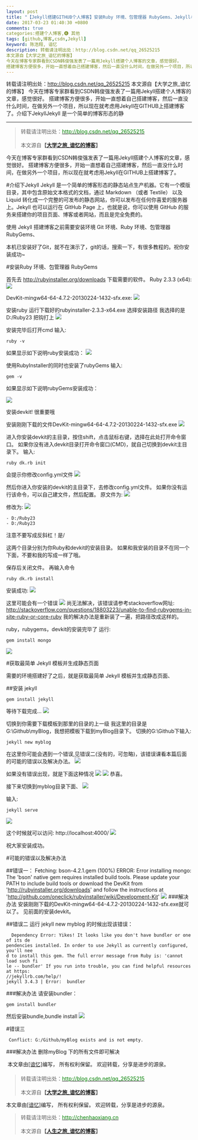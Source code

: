 ```yaml
---
layout: post
title: "【Jekyll搭建GITHUB个人博客】安装Ruby 环境、包管理器 RubyGems、Jekyll与错误解决"
date: 2017-03-23 01:40:30 +0800
comments: true
categories:搭建个人博客,❻ 其他
tags: [github,博客,csdn,Jekyll]
keyword: 陈浩翔, 谙忆
description: 转载请注明出处：http://blog.csdn.net/qq_26525215
本文源自【大学之旅_谙忆的博客】
今天在博客专家群看到CSDN韩俊强发表了一篇用Jekyll搭建个人博客的文章，感觉很好。 
搭建博客方便很多，开始一直想着自己搭建博客，然后一直没什么时间，在做另外一个项目，所以现在就考虑用Jekyll在GITHUB上搭建博客了。介绍下JekyllJekyll 是一个简单的博客形态的静 
---
```



转载请注明出处：http://blog.csdn.net/qq_26525215
本文源自【大学之旅_谙忆的博客】
今天在博客专家群看到CSDN韩俊强发表了一篇用Jekyll搭建个人博客的文章，感觉很好。 
搭建博客方便很多，开始一直想着自己搭建博客，然后一直没什么时间，在做另外一个项目，所以现在就考虑用Jekyll在GITHUB上搭建博客了。介绍下JekyllJekyll 是一个简单的博客形态的静
<!-- more -->
----------

<blockquote cite='陈浩翔'>
<p background-color='#D3D3D3'>转载请注明出处：<a href='http://blog.csdn.net/qq_26525215'><font color="green">http://blog.csdn.net/qq_26525215</font></a><br><br>
本文源自<strong>【<a href='http://blog.csdn.net/qq_26525215' target='_blank'>大学之旅_谙忆的博客</a>】</strong></p>
</blockquote>

今天在博客专家群看到CSDN韩俊强发表了一篇用Jekyll搭建个人博客的文章，感觉很好。
搭建博客方便很多，开始一直想着自己搭建博客，然后一直没什么时间，在做另外一个项目，所以现在就考虑用Jekyll在GITHUB上搭建博客了。

#介绍下Jekyll 
Jekyll 是一个简单的博客形态的静态站点生产机器。它有一个模版目录，其中包含原始文本格式的文档，通过 Markdown （或者 Textile） 以及 Liquid 转化成一个完整的可发布的静态网站，你可以发布在任何你喜爱的服务器上。Jekyll 也可以运行在 GitHub Page 上，也就是说，你可以使用 GitHub 的服务来搭建你的项目页面、博客或者网站，而且是完全免费的。

使用 Jekyll 搭建博客之前需要安装环境
Git 环境、Ruby 环境、包管理器 RubyGems、

本机已安装好了Git，就不在演示了，git的话，搜索一下，有很多教程的。祝你安装成功~

#安装Ruby 环境、包管理器 RubyGems

首先去 http://rubyinstaller.org/downloads
下载需要的软件。
Ruby 2.3.3 (x64):
![](http://img.blog.csdn.net/20170323121259505?watermark/2/text/aHR0cDovL2Jsb2cuY3Nkbi5uZXQvcXFfMjY1MjUyMTU=/font/5a6L5L2T/fontsize/400/fill/I0JBQkFCMA==/dissolve/70/gravity/SouthEast)

DevKit-mingw64-64-4.7.2-20130224-1432-sfx.exe:
![](http://img.blog.csdn.net/20170323121309349?watermark/2/text/aHR0cDovL2Jsb2cuY3Nkbi5uZXQvcXFfMjY1MjUyMTU=/font/5a6L5L2T/fontsize/400/fill/I0JBQkFCMA==/dissolve/70/gravity/SouthEast)


安装ruby
运行下载好的rubyinstaller-2.3.3-x64.exe
选择安装路径
我选择的是D:/Ruby23
把钩打上
![](http://img.blog.csdn.net/20170323131054206?watermark/2/text/aHR0cDovL2Jsb2cuY3Nkbi5uZXQvcXFfMjY1MjUyMTU=/font/5a6L5L2T/fontsize/400/fill/I0JBQkFCMA==/dissolve/70/gravity/SouthEast)

安装完毕后打开cmd
输入:
```
ruby -v
```
如果显示如下说明ruby安装成功：
![](http://img.blog.csdn.net/20170323121822324?watermark/2/text/aHR0cDovL2Jsb2cuY3Nkbi5uZXQvcXFfMjY1MjUyMTU=/font/5a6L5L2T/fontsize/400/fill/I0JBQkFCMA==/dissolve/70/gravity/SouthEast)

使用RubyInstaller的同时也安装了rubyGems
输入:
```
gem -v
```
如果显示如下说明rubyGems安装成功：

![](http://img.blog.csdn.net/20170323121916461?watermark/2/text/aHR0cDovL2Jsb2cuY3Nkbi5uZXQvcXFfMjY1MjUyMTU=/font/5a6L5L2T/fontsize/400/fill/I0JBQkFCMA==/dissolve/70/gravity/SouthEast)

安装devkit!
很重要哦

安装刚刚下载的文件DevKit-mingw64-64-4.7.2-20130224-1432-sfx.exe
![](http://img.blog.csdn.net/20170323131215237?watermark/2/text/aHR0cDovL2Jsb2cuY3Nkbi5uZXQvcXFfMjY1MjUyMTU=/font/5a6L5L2T/fontsize/400/fill/I0JBQkFCMA==/dissolve/70/gravity/SouthEast)

进入你安装devkit的主目录，按住shift，点击鼠标右键，选择在此处打开命令窗口。
如果你没有进入devkit目录打开命令窗口(CMD)，就自己切换到devkit主目录下。
输入:
```
ruby dk.rb init
```
会提示你修改config.yml文件
![](http://img.blog.csdn.net/20170323131324190?watermark/2/text/aHR0cDovL2Jsb2cuY3Nkbi5uZXQvcXFfMjY1MjUyMTU=/font/5a6L5L2T/fontsize/400/fill/I0JBQkFCMA==/dissolve/70/gravity/SouthEast)

然后你进入你安装的devkit的主目录下，去修改config.yml文件。
如果你没有运行该命令，可以自己建文件，然后配置。
原文件为:
![](http://img.blog.csdn.net/20170323122952201?watermark/2/text/aHR0cDovL2Jsb2cuY3Nkbi5uZXQvcXFfMjY1MjUyMTU=/font/5a6L5L2T/fontsize/400/fill/I0JBQkFCMA==/dissolve/70/gravity/SouthEast)


修改为:
![](http://img.blog.csdn.net/20170323131418539?watermark/2/text/aHR0cDovL2Jsb2cuY3Nkbi5uZXQvcXFfMjY1MjUyMTU=/font/5a6L5L2T/fontsize/400/fill/I0JBQkFCMA==/dissolve/70/gravity/SouthEast)

```
- D:/Ruby23
- D:/Ruby23
```

注意不要写成反斜杠！是/

这两个目录分别为你Ruby和devkit的安装目录。
如果和我安装的目录不在同一个下面，不要和我的写成一样了哦。

保存后关闭文件。
再输入命令
```
ruby dk.rb install
```
安装成功:
![](http://img.blog.csdn.net/20170323131512603?watermark/2/text/aHR0cDovL2Jsb2cuY3Nkbi5uZXQvcXFfMjY1MjUyMTU=/font/5a6L5L2T/fontsize/400/fill/I0JBQkFCMA==/dissolve/70/gravity/SouthEast)


这里可能会有一个错误
![](http://img.blog.csdn.net/20170323131609792?watermark/2/text/aHR0cDovL2Jsb2cuY3Nkbi5uZXQvcXFfMjY1MjUyMTU=/font/5a6L5L2T/fontsize/400/fill/I0JBQkFCMA==/dissolve/70/gravity/SouthEast)
尚无法解决，该错误请参考stackoverflow网址:
http://stackoverflow.com/questions/18803223/unable-to-find-rubygems-in-site-ruby-or-core-ruby
我的解决办法是重新装了一遍，把路径改成这样的。

ruby，rubygems，devkit的安装完毕了
运行:
```
gem install mongo
```
![](http://img.blog.csdn.net/20170323131633474?watermark/2/text/aHR0cDovL2Jsb2cuY3Nkbi5uZXQvcXFfMjY1MjUyMTU=/font/5a6L5L2T/fontsize/400/fill/I0JBQkFCMA==/dissolve/70/gravity/SouthEast)

#获取最简单 Jekyll 模板并生成静态页面

需要的环境搭建好了之后，就是获取最简单 Jekyll 模板并生成静态页面、

##安装 jekyll
```
gem install jekyll
```
等待下载完成...
![](http://img.blog.csdn.net/20170323131721528?watermark/2/text/aHR0cDovL2Jsb2cuY3Nkbi5uZXQvcXFfMjY1MjUyMTU=/font/5a6L5L2T/fontsize/400/fill/I0JBQkFCMA==/dissolve/70/gravity/SouthEast)

切换到你需要下载模板到那里的目录的上一级
我这里的目录是G:\Github\myBlog，我想把模板下载到myBlog目录下。
切换的G:\Github下输入:
```
jekyll new myblog
```
在这里你可能会遇到一个错误,见错误二(没有的，可忽略)，该错误课看本篇后面的可能的错误以及解决办法。
![](http://img.blog.csdn.net/20170323132006985?watermark/2/text/aHR0cDovL2Jsb2cuY3Nkbi5uZXQvcXFfMjY1MjUyMTU=/font/5a6L5L2T/fontsize/400/fill/I0JBQkFCMA==/dissolve/70/gravity/SouthEast)

如果没有错误出现，就是下面这种情况
![](http://img.blog.csdn.net/20170323133624524?watermark/2/text/aHR0cDovL2Jsb2cuY3Nkbi5uZXQvcXFfMjY1MjUyMTU=/font/5a6L5L2T/fontsize/400/fill/I0JBQkFCMA==/dissolve/70/gravity/SouthEast)
![](http://img.blog.csdn.net/20170323133631102?watermark/2/text/aHR0cDovL2Jsb2cuY3Nkbi5uZXQvcXFfMjY1MjUyMTU=/font/5a6L5L2T/fontsize/400/fill/I0JBQkFCMA==/dissolve/70/gravity/SouthEast)
恭喜。

接下来切换到myblog目录下面、
![](http://img.blog.csdn.net/20170323133719922?watermark/2/text/aHR0cDovL2Jsb2cuY3Nkbi5uZXQvcXFfMjY1MjUyMTU=/font/5a6L5L2T/fontsize/400/fill/I0JBQkFCMA==/dissolve/70/gravity/SouthEast)

输入:

```
jekyll serve
```
![](http://img.blog.csdn.net/20170323133800886?watermark/2/text/aHR0cDovL2Jsb2cuY3Nkbi5uZXQvcXFfMjY1MjUyMTU=/font/5a6L5L2T/fontsize/400/fill/I0JBQkFCMA==/dissolve/70/gravity/SouthEast)

这个时候就可以访问:
http://localhost:4000/
![](http://img.blog.csdn.net/20170323133850125?watermark/2/text/aHR0cDovL2Jsb2cuY3Nkbi5uZXQvcXFfMjY1MjUyMTU=/font/5a6L5L2T/fontsize/400/fill/I0JBQkFCMA==/dissolve/70/gravity/SouthEast)

祝大家安装成功。

#可能的错误以及解决办法

##错误一：
Fetching: bson-4.2.1.gem (100%)
ERROR:  Error installing mongo:
        The 'bson' native gem requires installed build tools.
Please update your PATH to include build tools or download the DevKit
from 'http://rubyinstaller.org/downloads' and follow the instructions
at 'http://github.com/oneclick/rubyinstaller/wiki/Development-Kit'
![](http://img.blog.csdn.net/20170323122207884?watermark/2/text/aHR0cDovL2Jsb2cuY3Nkbi5uZXQvcXFfMjY1MjUyMTU=/font/5a6L5L2T/fontsize/400/fill/I0JBQkFCMA==/dissolve/70/gravity/SouthEast)
###解决办法
安装刚刚下载的DevKit-mingw64-64-4.7.2-20130224-1432-sfx.exe就可以了。
见前面的安装devkit。

##错误二
运行 jekyll new myblog 的时候出现该错误：
```
  Dependency Error: Yikes! It looks like you don't have bundler or one of its de
pendencies installed. In order to use Jekyll as currently configured, you'll nee
d to install this gem. The full error message from Ruby is: 'cannot load such fi
le -- bundler' If you run into trouble, you can find helpful resources at https:
//jekyllrb.com/help/!
jekyll 3.4.3 | Error:  bundler
```
###解决办法
请安装bundler：
```
gem install bundler
```
然后安装bundle,bundle install
![](http://img.blog.csdn.net/20170323132519525?watermark/2/text/aHR0cDovL2Jsb2cuY3Nkbi5uZXQvcXFfMjY1MjUyMTU=/font/5a6L5L2T/fontsize/400/fill/I0JBQkFCMA==/dissolve/70/gravity/SouthEast)

#错误三
```
 Conflict: G:/Github/myBlog exists and is not empty.
```
###解决办法
删除myBlog 下的所有文件即可解决


本文章由<a href="https://chenhaoxiang.github.io/">[谙忆]</a>编写， 所有权利保留。 
欢迎转载，分享是进步的源泉。
<blockquote cite='陈浩翔'>
<p background-color='#D3D3D3'>转载请注明出处：<a href='http://blog.csdn.net/qq_26525215'><font color="green">http://blog.csdn.net/qq_26525215</font></a><br><br>
本文源自<strong>【<a href='http://blog.csdn.net/qq_26525215' target='_blank'>大学之旅_谙忆的博客</a>】</strong></p>
</blockquote>



本文章由<a href="http://chenhaoxiang.cn/">[谙忆]</a>编写， 所有权利保留。 
欢迎转载，分享是进步的源泉。
<blockquote cite='陈浩翔'>
<p background-color='#D3D3D3'>转载请注明出处：<a href='http://chenhaoxiang.cn'><font color="green">http://chenhaoxiang.cn</font></a><br><br>
本文源自<strong>【<a href='http://chenhaoxiang.cn' target='_blank'>人生之旅_谙忆的博客</a>】</strong></p>
</blockquote>
